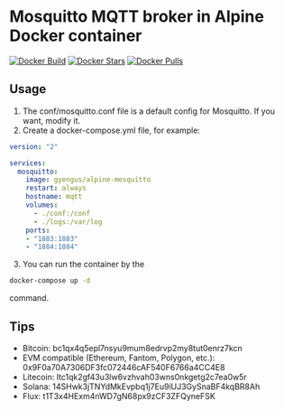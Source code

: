 
# Mosquitto MQTT broker in Alpine Docker container

[![Docker Build](https://img.shields.io/docker/automated/gyengus/alpine-mosquitto.svg?style=flat)](https://hub.docker.com/r/gyengus/alpine-mosquitto/) 
[![Docker Stars](https://img.shields.io/docker/stars/gyengus/alpine-mosquitto.svg?style=flat)](https://hub.docker.com/r/gyengus/alpine-mosquitto/) 
[![Docker Pulls](https://img.shields.io/docker/pulls/gyengus/alpine-mosquitto.svg?style=flat)](https://hub.docker.com/r/gyengus/alpine-mosquitto/)

## Usage

1. The conf/mosquitto.conf file is a default config for Mosquitto. If you want, modify it.
2. Create a docker-compose.yml file, for example:
```yml
version: "2"

services:
  mosquitto:
    image: gyengus/alpine-mosquitto
    restart: always
    hostname: mqtt
    volumes:
      - ./conf:/conf
      - ./logs:/var/log
    ports:
    - "1883:1883"
    - "1884:1884"
```
3. You can run the container by the
```bash
docker-compose up -d
```
command.

## Tips
- Bitcoin: bc1qx4q5epl7nsyu9mum8edrvp2my8tut0enrz7kcn
- EVM compatible (Ethereum, Fantom, Polygon, etc.): 0x9F0a70A7306DF3fc072446cAF540F6766a4CC4E8
- Litecoin: ltc1qk2gf43u3lw6vzhvah03wns0nkgetg2c7ea0w5r
- Solana: 14SHwk3jTNYdMkEvpbq1j7Eu9iUJ3GySnaBF4kqBR8Ah
- Flux: t1T3x4HExm4nWD7gN68px9zCF3ZFQyneFSK

